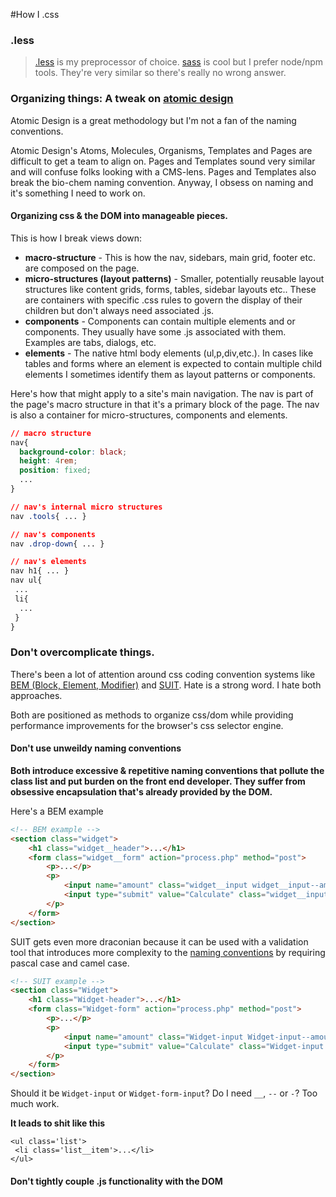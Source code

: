 #How I .css

### .less
> [.less](http://lesscss.org/) is my preprocessor of choice. [sass](http://sass-lang.com/) is cool but I prefer node/npm tools. They're very similar so there's really no wrong answer.

### Organizing things: A tweak on [atomic design](http://bradfrost.com/blog/post/atomic-web-design/)
Atomic Design is a great methodology but I'm not a fan of the naming conventions. 

Atomic Design's Atoms, Molecules, Organisms, Templates and Pages are difficult to get a team to align on. Pages and Templates sound very similar and will confuse folks looking with a CMS-lens. Pages and Templates also break the bio-chem naming convention. Anyway, I obsess on naming and it's something I need to work on.

#### Organizing css & the DOM into manageable pieces.
This is how I break views down:
* **macro-structure** - This is how the nav, sidebars, main grid, footer etc. are composed on the page.
* **micro-structures (layout patterns)** - Smaller, potentially reusable layout structures like content grids, forms, tables, sidebar layouts etc.. These are containers with specific .css rules to govern the display of their children but don't always need associated .js.
* **components** - Components can contain multiple elements and or components. They usually have some .js associated with them. Examples are tabs, dialogs, etc.
* **elements** - The native html body elements (ul,p,div,etc.). In cases like tables and forms where an element is expected to contain multiple child elements I sometimes identify them as layout patterns or components.

Here's how that might apply to a site's main navigation. The nav is part of the page's macro structure in that it's a primary block of the page. The nav is also a container for micro-structures, components and elements.

```css
// macro structure
nav{
  background-color: black;
  height: 4rem;
  position: fixed;
  ...
}

// nav's internal micro structures
nav .tools{ ... }

// nav's components
nav .drop-down{ ... }

// nav's elements
nav h1{ ... }
nav ul{
 ...
 li{
  ...
 }
}
```

### Don't overcomplicate things.

There's been a lot of attention around css coding convention systems like [BEM (Block, Element, Modifier)](http://www.integralist.co.uk/posts/maintainable-css-with-bem/) and [SUIT](http://suitcss.github.io/). Hate is a strong word. I hate both approaches.

Both are positioned as methods to organize css/dom while providing performance improvements for the browser's css selector engine. 

#### Don't use unweildy naming conventions 
**Both introduce excessive & repetitive naming conventions that pollute the class list and put burden on the front end developer. They suffer from obsessive encapsulation that's already provided by the DOM.**

Here's a BEM example
```html
<!-- BEM example -->
<section class="widget">
    <h1 class="widget__header">...</h1>
    <form class="widget__form" action="process.php" method="post">
        <p>...</p>
        <p>
            <input name="amount" class="widget__input widget__input--amount"> 
            <input type="submit" value="Calculate" class="widget__input widget__input--submit">
        </p>
    </form>
</section>

```

SUIT gets even more draconian because it can be used with a validation tool that introduces more complexity to the [naming conventions](https://github.com/suitcss/suit/blob/master/doc/naming-conventions.md) by requiring pascal case and camel case.
```html
<!-- SUIT example -->
<section class="Widget">
    <h1 class="Widget-header">...</h1>
    <form class="Widget-form" action="process.php" method="post">
        <p>...</p>
        <p>
            <input name="amount" class="Widget-input Widget-input--amount"> 
            <input type="submit" value="Calculate" class="Widget-input Widget-input--submit">
        </p>
    </form>
</section>
```

Should it be ``Widget-input`` or ``Widget-form-input``? Do I need ``__``, ``--`` or ``-``? Too much work.

**It leads to shit like this**
```
<ul class='list'>
 <li class='list__item'>...</li>
</ul>
```

#### Don't tightly couple .js functionality with the DOM
